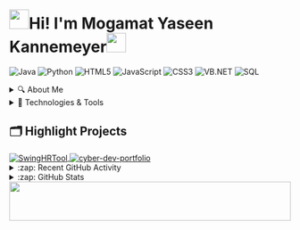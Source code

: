 <h1><img src="https://user-images.githubusercontent.com/74038190/214644152-52f47eb3-5e31-4f47-8758-05c9468d5596.gif" width="35">Hi! I'm Mogamat Yaseen Kannemeyer<img src="https://user-images.githubusercontent.com/74038190/212284087-bbe7e430-757e-4901-90bf-4cd2ce3e1852.gif" width="35"/>
</h1>
  
![Java](https://img.shields.io/badge/Java-informational?style=flat&logo=openjdk&logoColor=white&color=007396)
![Python](https://img.shields.io/badge/Python-informational?style=flat&logo=python&logoColor=white&color=3776AB)
![HTML5](https://img.shields.io/badge/HTML5-informational?style=flat&logo=html5&logoColor=white&color=E34F26)
![JavaScript](https://img.shields.io/badge/JavaScript-informational?style=flat&logo=javascript&logoColor=black&color=F7DF1E)
![CSS3](https://img.shields.io/badge/CSS3-informational?style=flat&logo=css3&logoColor=white&color=1572B6)
![VB.NET](https://img.shields.io/badge/VB.NET-informational?style=flat&logo=visualstudio&logoColor=white&color=5C2D91)
![SQL](https://img.shields.io/badge/SQL-informational?style=flat&logo=mysql&logoColor=white&color=4479A1)


<details>
<summary> 🔍 About Me </summary>
<br>
I'm a South African student currently studying towards a diploma in Applications Development, where I'm learning Java and a wide range of IT skills. Outside the classroom, I dive deep into networking and cybersecurity consepts. I've self-taught myself Linux, Python, and Bash scripting.

  
Combining everything I've learned so far, I'm building a mobile app: a Linux terminal-inspired game in Java that fuses education with Capture the Flag (CTF) challenges. It's my way of turning learning into an interactive experience.

<br>

💻 **Languages**:  Java, Python, Bash, SQL

📱 **Current Project**: A mobile Linux terminal game with CTF challenges

🧠 **Currently Learning**: Android Studio, Mobile Development

🛠️ **Focus Areas**: Software Development, Cybersecurity, Homelabbing

🎓 **Education**: Diploma in Applications Development

🚀 **Mindset**: Always learning — this is just the beginning of my journey.

📫 **Reach me**: yaseenkannemeyer@gmail.com


---

</details>

<details>

<summary> 🔧 Technologies & Tools </summary>


___	
### 🧰 Version Control
<img width="50" src="https://raw.githubusercontent.com/marwin1991/profile-technology-icons/refs/heads/main/icons/git.png" alt="Git" title="Git"/><img width="50" src="https://raw.githubusercontent.com/marwin1991/profile-technology-icons/refs/heads/main/icons/github.png" alt="GitHub" title="GitHub"/>
___	

### 🔨 Tools
<img width="50" src="https://raw.githubusercontent.com/marwin1991/profile-technology-icons/refs/heads/main/icons/android_studio.png" alt="Android Studio" title="Android Studio"/><img width="50" src="https://raw.githubusercontent.com/marwin1991/profile-technology-icons/refs/heads/main/icons/visual_studio_code.png" alt="Visual Studio Code" title="Visual Studio Code"/>

___	

### 🌐 Web Dev
<img width="50" src="https://raw.githubusercontent.com/marwin1991/profile-technology-icons/refs/heads/main/icons/html.png" alt="HTML" title="HTML"/><img width="50" src="https://raw.githubusercontent.com/marwin1991/profile-technology-icons/refs/heads/main/icons/css.png" alt="CSS" title="CSS"/><img width="50" src="https://raw.githubusercontent.com/marwin1991/profile-technology-icons/refs/heads/main/icons/javascript.png" alt="JavaScript" title="JavaScript"/><img width="50" src="https://raw.githubusercontent.com/marwin1991/profile-technology-icons/refs/heads/main/icons/wix.png" alt="Wix" title="Wix"/>
___	

### ☕ Java
<a href="https://github.com/YaseenKannemeyer/SwingHRTool" target="_blank">
  <img width="50" src="https://raw.githubusercontent.com/marwin1991/profile-technology-icons/main/icons/java.png" alt="Java" title="Java"/>
</a>
<img width="50" src="https://raw.githubusercontent.com/marwin1991/profile-technology-icons/refs/heads/main/icons/tomcat.png" alt="Tomcat" title="Tomcat"/>

___	

### ✨ UI/UX
<img width="50" src="https://raw.githubusercontent.com/marwin1991/profile-technology-icons/refs/heads/main/icons/canva.png" alt="Canva" title="Canva"/>

___	


### 🐍 Python
<img width="50" src="https://raw.githubusercontent.com/marwin1991/profile-technology-icons/refs/heads/main/icons/python.png" alt="Python" title="Python"/>

___	

### 💾 Database
<img width="50" src="https://raw.githubusercontent.com/marwin1991/profile-technology-icons/refs/heads/main/icons/mysql.png" alt="MySQL" title="MySQL"/>

___	

### 📱 Mobile Dev
<img width="50" src="https://raw.githubusercontent.com/marwin1991/profile-technology-icons/refs/heads/main/icons/android.png" alt="Android" title="Android"/>

___	

### 🤿 DevOps
<img width="50" src="https://raw.githubusercontent.com/marwin1991/profile-technology-icons/refs/heads/main/icons/bash.png" alt="bash" title="bash"/>

___	

### 🖥️ Operating system
<img width="50" src="https://raw.githubusercontent.com/marwin1991/profile-technology-icons/refs/heads/main/icons/windows.png" alt="Windows" title="Windows"/><img width="50" src="https://raw.githubusercontent.com/marwin1991/profile-technology-icons/refs/heads/main/icons/macos.png" alt="macOS" title="macOS"/><img width="50" src="https://raw.githubusercontent.com/marwin1991/profile-technology-icons/refs/heads/main/icons/linux.png" alt="Linux" title="Linux"/>

---
</details>

## 🗂️ Highlight Projects

<a href="https://github.com/YaseenKannemeyer/SwingHRTool">
  <img align="center" src="https://github-readme-stats.vercel.app/api/pin/?username=YaseenKannemeyer&repo=SwingHRTool&show_icons=true&line_height=27&title_color=6aa6f8&text_color=8a919a&icon_color=6aa6f8&bg_color=22272e" alt="SwingHRTool" />
</a>

<a href="https://github.com/YaseenKannemeyer/cyber-dev-portfolio">
  <img align="center" src="https://github-readme-stats.vercel.app/api/pin/?username=YaseenKannemeyer&repo=cyber-dev-portfolio&show_icons=true&line_height=27&title_color=6aa6f8&text_color=8a919a&icon_color=6aa6f8&bg_color=22272e" alt="cyber-dev-portfolio" />
</a>

<!--
### 📕 Latest Blog Posts
-->
<br>
<details>
  <summary>:zap: Recent GitHub Activity</summary>
  
<!--
1. 🎉 Merged PR [#1](https://github.com/codeSTACKr/langgraph-server-quickstart/pull/1) in [codeSTACKr/langgraph-server-quickstart](https://github.com/codeSTACKr/langgraph-server-quickstart)
2. 🗣 Commented on [#64130](https://github.com/vercel/next.js/pull/64130#issuecomment-2266031546) in [vercel/next.js](https://github.com/vercel/next.js)
3. 💪 Opened PR [#68461](https://github.com/vercel/next.js/pull/68461) in [vercel/next.js](https://github.com/vercel/next.js)
4. 🗣 Commented on [#64130](https://github.com/vercel/next.js/pull/64130#issuecomment-2266021755) in [vercel/next.js](https://github.com/vercel/next.js)
5. 🗣 Commented on [#64130](https://github.com/vercel/next.js/pull/64130#issuecomment-2265702580) in [vercel/next.js](https://github.com/vercel/next.js)
-->

</details>

<details>
  <summary>:zap: GitHub Stats</summary>
  
  <br>
  
  ### 📊 GitHub Stats:
![GitHub Stats](https://github-readme-stats.vercel.app/api?username=YaseenKannemeyer&show_icons=true&theme=shadow_green&cache_seconds=3600) ![GitHub Streak](https://github-readme-streak-stats.herokuapp.com/?user=YaseenKannemeyer&theme=shadow_green&hide_border=false)

![Top Languages](https://github-readme-stats.vercel.app/api/top-langs/?username=YaseenKannemeyer&layout=donut&theme=shadow_green&cache_seconds=3600) <!--![](https://github-contributor-stats.vercel.app/api?username=YaseenKannemeyer&limit=5&theme=shadow_green&combine_all_yearly_contributions=true)-->


### 🏆 GitHub Trophies
![](https://github-profile-trophy.vercel.app/?username=YaseenKannemeyer&theme=matrix&no-frame=false&no-bg=false&margin-w=4)

---

</details>





<img src="https://user-images.githubusercontent.com/74038190/212284158-e840e285-664b-44d7-b79b-e264b5e54825.gif" width=100% height="70px">
